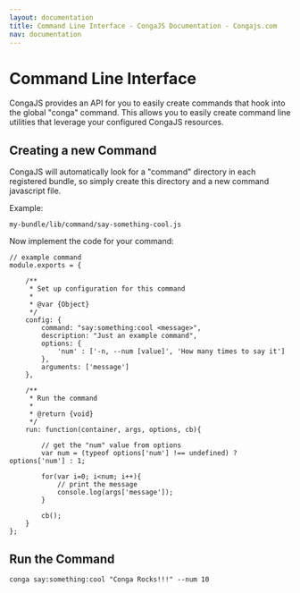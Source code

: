 ```yaml
---
layout: documentation
title: Command Line Interface - CongaJS Documentation - Congajs.com
nav: documentation
---
```


Command Line Interface
======================

CongaJS provides an API for you to easily create commands that hook into the global "conga" command.
This allows you to easily create command line utilities that leverage your configured CongaJS resources.

Creating a new Command
----------------------

CongaJS will automatically look for a "command" directory in each registered bundle, so simply create
this directory and a new command javascript file.

Example:

    my-bundle/lib/command/say-something-cool.js

Now implement the code for your command:

<?prettify linenums=1?>
	// example command
	module.exports = {

		/**
		 * Set up configuration for this command
		 * 
		 * @var {Object}
		 */
		config: {
			command: "say:something:cool <message>",
			description: "Just an example command",
			options: {
				'num' : ['-n, --num [value]', 'How many times to say it']
			},
			arguments: ['message']
		},

		/**
		 * Run the command
		 * 
		 * @return {void}
		 */
		run: function(container, args, options, cb){

			// get the "num" value from options
			var num = (typeof options['num'] !== undefined) ? options['num'] : 1;

			for(var i=0; i<num; i++){
				// print the message
				console.log(args['message']);
			}

			cb();
		}
	};

Run the Command
---------------

<?prettify lang=bash?>
    conga say:something:cool "Conga Rocks!!!" --num 10

